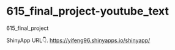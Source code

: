 # 615_final_project-youtube_text
615_final_project

ShinyApp URL👇. https://yifeng96.shinyapps.io/shinyapp/
